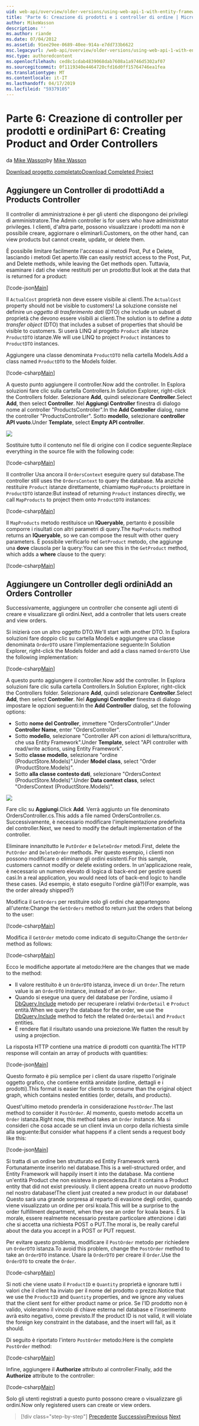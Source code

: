 ```yaml
---
uid: web-api/overview/older-versions/using-web-api-1-with-entity-framework-5/using-web-api-with-entity-framework-part-6
title: 'Parte 6: Creazione di prodotti e i controller di ordine | Microsoft Docs'
author: MikeWasson
description: ''
ms.author: riande
ms.date: 07/04/2012
ms.assetid: 91ee29ee-0689-40ee-914a-e7dd733b6622
msc.legacyurl: /web-api/overview/older-versions/using-web-api-1-with-entity-framework-5/using-web-api-with-entity-framework-part-6
msc.type: authoredcontent
ms.openlocfilehash: ced8c1cdab4839068dab7608a1a9746d5302af07
ms.sourcegitcommit: 0f1119340e4464720cfd16d0ff15764746ea1fea
ms.translationtype: MT
ms.contentlocale: it-IT
ms.lasthandoff: 04/17/2019
ms.locfileid: "59379105"
---
```

# <a name="part-6-creating-product-and-order-controllers"></a><span data-ttu-id="2d877-102">Parte 6: Creazione di controller per prodotti e ordini</span><span class="sxs-lookup"><span data-stu-id="2d877-102">Part 6: Creating Product and Order Controllers</span></span>

<span data-ttu-id="2d877-103">da [Mike Wasson](https://github.com/MikeWasson)</span><span class="sxs-lookup"><span data-stu-id="2d877-103">by [Mike Wasson](https://github.com/MikeWasson)</span></span>

[<span data-ttu-id="2d877-104">Download progetto completato</span><span class="sxs-lookup"><span data-stu-id="2d877-104">Download Completed Project</span></span>](http://code.msdn.microsoft.com/ASP-NET-Web-API-with-afa30545)

## <a name="add-a-products-controller"></a><span data-ttu-id="2d877-105">Aggiungere un Controller di prodotti</span><span class="sxs-lookup"><span data-stu-id="2d877-105">Add a Products Controller</span></span>

<span data-ttu-id="2d877-106">Il controller di amministrazione è per gli utenti che dispongono dei privilegi di amministratore.</span><span class="sxs-lookup"><span data-stu-id="2d877-106">The Admin controller is for users who have administrator privileges.</span></span> <span data-ttu-id="2d877-107">I clienti, d'altra parte, possono visualizzare i prodotti ma non è possibile creare, aggiornare o eliminarli.</span><span class="sxs-lookup"><span data-stu-id="2d877-107">Customers, on the other hand, can view products but cannot create, update, or delete them.</span></span>

<span data-ttu-id="2d877-108">È possibile limitare facilmente l'accesso ai metodi Post, Put e Delete, lasciando i metodi Get aperto.</span><span class="sxs-lookup"><span data-stu-id="2d877-108">We can easily restrict access to the Post, Put, and Delete methods, while leaving the Get methods open.</span></span> <span data-ttu-id="2d877-109">Tuttavia, esaminare i dati che viene restituiti per un prodotto:</span><span class="sxs-lookup"><span data-stu-id="2d877-109">But look at the data that is returned for a product:</span></span>

[!code-json[Main](using-web-api-with-entity-framework-part-6/samples/sample1.json?highlight=1)]

<span data-ttu-id="2d877-110">Il `ActualCost` proprietà non deve essere visibile ai clienti.</span><span class="sxs-lookup"><span data-stu-id="2d877-110">The `ActualCost` property should not be visible to customers!</span></span> <span data-ttu-id="2d877-111">La soluzione consiste nel definire un *oggetto di trasferimento dati* (DTO) che include un subset di proprietà che devono essere visibili ai clienti.</span><span class="sxs-lookup"><span data-stu-id="2d877-111">The solution is to define a *data transfer object* (DTO) that includes a subset of properties that should be visible to customers.</span></span> <span data-ttu-id="2d877-112">Si userà LINQ al progetto `Product` alle istanze `ProductDTO` istanze.</span><span class="sxs-lookup"><span data-stu-id="2d877-112">We will use LINQ to project `Product` instances to `ProductDTO` instances.</span></span>

<span data-ttu-id="2d877-113">Aggiungere una classe denominata `ProductDTO` nella cartella Models.</span><span class="sxs-lookup"><span data-stu-id="2d877-113">Add a class named `ProductDTO` to the Models folder.</span></span>

[!code-csharp[Main](using-web-api-with-entity-framework-part-6/samples/sample2.cs)]

<span data-ttu-id="2d877-114">A questo punto aggiungere il controller.</span><span class="sxs-lookup"><span data-stu-id="2d877-114">Now add the controller.</span></span> <span data-ttu-id="2d877-115">In Esplora soluzioni fare clic sulla cartella Controllers.</span><span class="sxs-lookup"><span data-stu-id="2d877-115">In Solution Explorer, right-click the Controllers folder.</span></span> <span data-ttu-id="2d877-116">Selezionare **Add**, quindi selezionare **Controller**.</span><span class="sxs-lookup"><span data-stu-id="2d877-116">Select **Add**, then select **Controller**.</span></span> <span data-ttu-id="2d877-117">Nel **Aggiungi Controller** finestra di dialogo nome al controller &quot;ProductsController&quot;.</span><span class="sxs-lookup"><span data-stu-id="2d877-117">In the **Add Controller** dialog, name the controller &quot;ProductsController&quot;.</span></span> <span data-ttu-id="2d877-118">Sotto **modello**, selezionare **controller API vuoto**.</span><span class="sxs-lookup"><span data-stu-id="2d877-118">Under **Template**, select **Empty API controller**.</span></span>

![](using-web-api-with-entity-framework-part-6/_static/image1.png)

<span data-ttu-id="2d877-119">Sostituire tutto il contenuto nel file di origine con il codice seguente:</span><span class="sxs-lookup"><span data-stu-id="2d877-119">Replace everything in the source file with the following code:</span></span>

[!code-csharp[Main](using-web-api-with-entity-framework-part-6/samples/sample3.cs)]

<span data-ttu-id="2d877-120">Il controller Usa ancora il `OrdersContext` eseguire query sul database.</span><span class="sxs-lookup"><span data-stu-id="2d877-120">The controller still uses the `OrdersContext` to query the database.</span></span> <span data-ttu-id="2d877-121">Ma anziché restituire `Product` istanze direttamente, chiamiamo `MapProducts` proiettare in `ProductDTO` istanze:</span><span class="sxs-lookup"><span data-stu-id="2d877-121">But instead of returning `Product` instances directly, we call `MapProducts` to project them onto `ProductDTO` instances:</span></span>

[!code-csharp[Main](using-web-api-with-entity-framework-part-6/samples/sample4.cs?highlight=1)]

<span data-ttu-id="2d877-122">Il `MapProducts` metodo restituisce un **IQueryable**, pertanto è possibile comporre i risultati con altri parametri di query.</span><span class="sxs-lookup"><span data-stu-id="2d877-122">The `MapProducts` method returns an **IQueryable**, so we can compose the result with other query parameters.</span></span> <span data-ttu-id="2d877-123">È possibile verificarlo nel `GetProduct` metodo, che aggiunge una **dove** clausola per la query:</span><span class="sxs-lookup"><span data-stu-id="2d877-123">You can see this in the `GetProduct` method, which adds a **where** clause to the query:</span></span>

[!code-csharp[Main](using-web-api-with-entity-framework-part-6/samples/sample5.cs?highlight=2)]

## <a name="add-an-orders-controller"></a><span data-ttu-id="2d877-124">Aggiungere un Controller degli ordini</span><span class="sxs-lookup"><span data-stu-id="2d877-124">Add an Orders Controller</span></span>

<span data-ttu-id="2d877-125">Successivamente, aggiungere un controller che consente agli utenti di creare e visualizzare gli ordini.</span><span class="sxs-lookup"><span data-stu-id="2d877-125">Next, add a controller that lets users create and view orders.</span></span>

<span data-ttu-id="2d877-126">Si inizierà con un altro oggetto DTO.</span><span class="sxs-lookup"><span data-stu-id="2d877-126">We'll start with another DTO.</span></span> <span data-ttu-id="2d877-127">In Esplora soluzioni fare doppio clic su cartella Models e aggiungere una classe denominata `OrderDTO` usare l'implementazione seguente:</span><span class="sxs-lookup"><span data-stu-id="2d877-127">In Solution Explorer, right-click the Models folder and add a class named `OrderDTO` Use the following implementation:</span></span>

[!code-csharp[Main](using-web-api-with-entity-framework-part-6/samples/sample6.cs)]

<span data-ttu-id="2d877-128">A questo punto aggiungere il controller.</span><span class="sxs-lookup"><span data-stu-id="2d877-128">Now add the controller.</span></span> <span data-ttu-id="2d877-129">In Esplora soluzioni fare clic sulla cartella Controllers.</span><span class="sxs-lookup"><span data-stu-id="2d877-129">In Solution Explorer, right-click the Controllers folder.</span></span> <span data-ttu-id="2d877-130">Selezionare **Add**, quindi selezionare **Controller**.</span><span class="sxs-lookup"><span data-stu-id="2d877-130">Select **Add**, then select **Controller**.</span></span> <span data-ttu-id="2d877-131">Nel **Aggiungi Controller** finestra di dialogo impostare le opzioni seguenti:</span><span class="sxs-lookup"><span data-stu-id="2d877-131">In the **Add Controller** dialog, set the following options:</span></span>

- <span data-ttu-id="2d877-132">Sotto **nome del Controller**, immettere "OrdersController".</span><span class="sxs-lookup"><span data-stu-id="2d877-132">Under **Controller Name**, enter "OrdersController".</span></span>
- <span data-ttu-id="2d877-133">Sotto **modello**, selezionare "Controller API con azioni di lettura/scrittura, che usa Entity Framework".</span><span class="sxs-lookup"><span data-stu-id="2d877-133">Under **Template**, select "API controller with read/write actions, using Entity Framework".</span></span>
- <span data-ttu-id="2d877-134">Sotto **classe modello**, selezionare &quot;ordine (ProductStore.Models)&quot;.</span><span class="sxs-lookup"><span data-stu-id="2d877-134">Under **Model class**, select &quot;Order (ProductStore.Models)&quot;.</span></span>
- <span data-ttu-id="2d877-135">Sotto **alla classe contesto dati**, selezionare &quot;OrdersContext (ProductStore.Models)&quot;.</span><span class="sxs-lookup"><span data-stu-id="2d877-135">Under **Data context class**, select &quot;OrdersContext (ProductStore.Models)&quot;.</span></span>

![](using-web-api-with-entity-framework-part-6/_static/image2.png)

<span data-ttu-id="2d877-136">Fare clic su **Aggiungi**.</span><span class="sxs-lookup"><span data-stu-id="2d877-136">Click **Add**.</span></span> <span data-ttu-id="2d877-137">Verrà aggiunto un file denominato OrdersController.cs.</span><span class="sxs-lookup"><span data-stu-id="2d877-137">This adds a file named OrdersController.cs.</span></span> <span data-ttu-id="2d877-138">Successivamente, è necessario modificare l'implementazione predefinita del controller.</span><span class="sxs-lookup"><span data-stu-id="2d877-138">Next, we need to modify the default implementation of the controller.</span></span>

<span data-ttu-id="2d877-139">Eliminare innanzitutto le `PutOrder` e `DeleteOrder` metodi.</span><span class="sxs-lookup"><span data-stu-id="2d877-139">First, delete the `PutOrder` and `DeleteOrder` methods.</span></span> <span data-ttu-id="2d877-140">Per questo esempio, i clienti non possono modificare o eliminare gli ordini esistenti.</span><span class="sxs-lookup"><span data-stu-id="2d877-140">For this sample, customers cannot modify or delete existing orders.</span></span> <span data-ttu-id="2d877-141">In un'applicazione reale, è necessario un numero elevato di logica di back-end per gestire questi casi.</span><span class="sxs-lookup"><span data-stu-id="2d877-141">In a real application, you would need lots of back-end logic to handle these cases.</span></span> <span data-ttu-id="2d877-142">(Ad esempio, è stato eseguito l'ordine già?)</span><span class="sxs-lookup"><span data-stu-id="2d877-142">(For example, was the order already shipped?)</span></span>

<span data-ttu-id="2d877-143">Modifica il `GetOrders` per restituire solo gli ordini che appartengono all'utente:</span><span class="sxs-lookup"><span data-stu-id="2d877-143">Change the `GetOrders` method to return just the orders that belong to the user:</span></span>

[!code-csharp[Main](using-web-api-with-entity-framework-part-6/samples/sample7.cs)]

<span data-ttu-id="2d877-144">Modifica il `GetOrder` metodo come indicato di seguito:</span><span class="sxs-lookup"><span data-stu-id="2d877-144">Change the `GetOrder` method as follows:</span></span>

[!code-csharp[Main](using-web-api-with-entity-framework-part-6/samples/sample8.cs)]

<span data-ttu-id="2d877-145">Ecco le modifiche apportate al metodo:</span><span class="sxs-lookup"><span data-stu-id="2d877-145">Here are the changes that we made to the method:</span></span>

- <span data-ttu-id="2d877-146">Il valore restituito è un `OrderDTO` istanza, invece di un `Order`.</span><span class="sxs-lookup"><span data-stu-id="2d877-146">The return value is an `OrderDTO` instance, instead of an `Order`.</span></span>
- <span data-ttu-id="2d877-147">Quando si esegue una query del database per l'ordine, usiamo il [DbQuery.Include](https://msdn.microsoft.com/library/gg696395) metodo per recuperare i relativi `OrderDetail` e `Product` entità.</span><span class="sxs-lookup"><span data-stu-id="2d877-147">When we query the database for the order, we use the [DbQuery.Include](https://msdn.microsoft.com/library/gg696395) method to fetch the related `OrderDetail` and `Product` entities.</span></span>
- <span data-ttu-id="2d877-148">È rendere flat il risultato usando una proiezione.</span><span class="sxs-lookup"><span data-stu-id="2d877-148">We flatten the result by using a projection.</span></span>

<span data-ttu-id="2d877-149">La risposta HTTP contiene una matrice di prodotti con quantità:</span><span class="sxs-lookup"><span data-stu-id="2d877-149">The HTTP response will contain an array of products with quantities:</span></span>

[!code-json[Main](using-web-api-with-entity-framework-part-6/samples/sample9.json)]

<span data-ttu-id="2d877-150">Questo formato è più semplice per i client da usare rispetto l'originale oggetto grafico, che contiene entità annidate (ordine, dettagli e i prodotti).</span><span class="sxs-lookup"><span data-stu-id="2d877-150">This format is easier for clients to consume than the original object graph, which contains nested entities (order, details, and products).</span></span>

<span data-ttu-id="2d877-151">Quest'ultimo metodo prenderla in considerazione `PostOrder`.</span><span class="sxs-lookup"><span data-stu-id="2d877-151">The last method to consider it `PostOrder`.</span></span> <span data-ttu-id="2d877-152">Al momento, questo metodo accetta un `Order` istanza.</span><span class="sxs-lookup"><span data-stu-id="2d877-152">Right now, this method takes an `Order` instance.</span></span> <span data-ttu-id="2d877-153">Ma si consideri che cosa accade se un client invia un corpo della richiesta simile alla seguente:</span><span class="sxs-lookup"><span data-stu-id="2d877-153">But consider what happens if a client sends a request body like this:</span></span>

[!code-json[Main](using-web-api-with-entity-framework-part-6/samples/sample10.json)]

<span data-ttu-id="2d877-154">Si tratta di un ordine ben strutturato ed Entity Framework verrà Fortunatamente inserirlo nel database.</span><span class="sxs-lookup"><span data-stu-id="2d877-154">This is a well-structured order, and Entity Framework will happily insert it into the database.</span></span> <span data-ttu-id="2d877-155">Ma contiene un'entità Product che non esisteva in precedenza.</span><span class="sxs-lookup"><span data-stu-id="2d877-155">But it contains a Product entity that did not exist previously.</span></span> <span data-ttu-id="2d877-156">Il client appena creato un nuovo prodotto nel nostro database!</span><span class="sxs-lookup"><span data-stu-id="2d877-156">The client just created a new product in our database!</span></span> <span data-ttu-id="2d877-157">Questo sarà una grande sorpresa al reparto di evasione degli ordini, quando viene visualizzato un ordine per orsi koala.</span><span class="sxs-lookup"><span data-stu-id="2d877-157">This will be a surprise to the order fulfillment department, when they see an order for koala bears.</span></span> <span data-ttu-id="2d877-158">È la morale, essere realmente necessario prestare particolare attenzione i dati che si accetta una richiesta POST o PUT.</span><span class="sxs-lookup"><span data-stu-id="2d877-158">The moral is, be really careful about the data you accept in a POST or PUT request.</span></span>

<span data-ttu-id="2d877-159">Per evitare questo problema, modificare il `PostOrder` metodo per richiedere un `OrderDTO` istanza.</span><span class="sxs-lookup"><span data-stu-id="2d877-159">To avoid this problem, change the `PostOrder` method to take an `OrderDTO` instance.</span></span> <span data-ttu-id="2d877-160">Usare la `OrderDTO` per creare il `Order`.</span><span class="sxs-lookup"><span data-stu-id="2d877-160">Use the `OrderDTO` to create the `Order`.</span></span>

[!code-csharp[Main](using-web-api-with-entity-framework-part-6/samples/sample11.cs)]

<span data-ttu-id="2d877-161">Si noti che viene usato il `ProductID` e `Quantity` proprietà e ignorare tutti i valori che il client ha inviato per il nome del prodotto o prezzo.</span><span class="sxs-lookup"><span data-stu-id="2d877-161">Notice that we use the `ProductID` and `Quantity` properties, and we ignore any values that the client sent for either product name or price.</span></span> <span data-ttu-id="2d877-162">Se l'ID prodotto non è valido, violeranno il vincolo di chiave esterna nel database e l'inserimento avrà esito negativo, come previsto.</span><span class="sxs-lookup"><span data-stu-id="2d877-162">If the product ID is not valid, it will violate the foreign key constraint in the database, and the insert will fail, as it should.</span></span>

<span data-ttu-id="2d877-163">Di seguito è riportato l'intero `PostOrder` metodo:</span><span class="sxs-lookup"><span data-stu-id="2d877-163">Here is the complete `PostOrder` method:</span></span>

[!code-csharp[Main](using-web-api-with-entity-framework-part-6/samples/sample12.cs)]

<span data-ttu-id="2d877-164">Infine, aggiungere il **Authorize** attributo al controller:</span><span class="sxs-lookup"><span data-stu-id="2d877-164">Finally, add the **Authorize** attribute to the controller:</span></span>

[!code-csharp[Main](using-web-api-with-entity-framework-part-6/samples/sample13.cs)]

<span data-ttu-id="2d877-165">Solo gli utenti registrati a questo punto possono creare o visualizzare gli ordini.</span><span class="sxs-lookup"><span data-stu-id="2d877-165">Now only registered users can create or view orders.</span></span>

> [!div class="step-by-step"]
> <span data-ttu-id="2d877-166">[Precedente](using-web-api-with-entity-framework-part-5.md)
> [Successivo](using-web-api-with-entity-framework-part-7.md)</span><span class="sxs-lookup"><span data-stu-id="2d877-166">[Previous](using-web-api-with-entity-framework-part-5.md)
[Next](using-web-api-with-entity-framework-part-7.md)</span></span>
